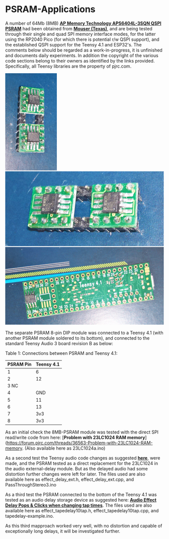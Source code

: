 # PSRAM-Applications
A number of 64Mb (8MB) [**AP Memory Technology APS6404L-3SQN QSPI PSRAM**](https://www.mouser.com/ProductDetail/AP-Memory/APS6404L-3SQN-SN?qs=IS%252B4QmGtzzqCot9%252BeIJwKw%3D%3D) had been obtained from [**Mouser (Texas)**](https://www.mouser.com/), and are being tested through their single and quad SPI memory interface modes, for the latter using the RP2040 Pico (for which there is potential r/w QSPI support), and the established QSPI support for the Teensy 4.1 and ESP32's. The comments below should be regarded as a work-in-progress, it is unfinished and documents daily experiments. In addition the copyright of the various code sections belong to their owners as identified by the links provided. Specifically, all Teensy libraries are the property of pjrc.com.

<p align="left">
<img src="images/AP-psram7.jpg" width="164" />  
<img src="images/AP-psram8.jpg" width="650" /> 
<img src="images/Teensy41-psram1.jpg" width="817" />  
<br>
  
The separate PSRAM 8-pin DIP module was connected to a Teensy 4.1 (with another PSRAM module soldered to its bottom), and connected to the standard Teensy Audio 3 board revision B as below:
  
Table 1: Connections between PSRAM and Teensy 4.1: 

| PSRAM Pin   | Teensy 4.1 | 
|:------------|:-----------|
| 1           |	6          |
| 2           | 12         | 
| 3   NC      |	      	   | 
| 4           |	GND        | 
| 5           |	11         | 
| 6           | 13         |
| 7           | 3v3        | 
| 8           | 3v3        | 
  
As an initial check the 8MB-PSRAM module was tested with the direct SPI read/write code from here: [**Problem with 23LC1024 RAM memory**](https://forum.pjrc.com/threads/36563-Problem-with-23LC1024-RAM-memory. (Also available here as 23LC1024a.ino)
  
As a second test the Teensy audio code changes as suggested [**here**](https://forum.pjrc.com/threads/29276-Limits-of-delay-effect-in-audio-library/page5), were made, and the PSRAM tested as a direct replacement for the 23LC1024 in the audio external-delay module. But as the delayed audio had some distortion further changes were left for later. The files used are also available here as effect_delay_ext.h, effect_delay_ext.cpp, and PassThroughStereo3.ino
  
As a third test the PSRAM connected to the bottom of the Teensy 4.1 was tested as an audio delay storage device as suggested here: [**Audio Effect Delay Pops & Clicks when changing tap times**](https://forum.pjrc.com/threads/62739-Audio-Effect-Delay-Pops-amp-Clicks-when-changing-tap-times).  The files used are also available here as effect_tapedelay10tap.h, effect_tapedelay10tap.cpp, and tapedelay-example.ino.
  
As this third mapproach worked very well, with no distortion and capable of exceptionally long delays, it will be investigated further.
  
